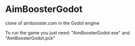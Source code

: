 # AimBoosterGodot
clone of aimbooster.com in the Godot engine

To run the game you just need: "AimBoosterGodot.exe" and "AimBoosterGodot.pck"
